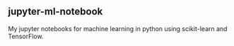 jupyter-ml-notebook
-------------------------------------------------------------------------------------------------------------------------------------------------------------------
My jupyter notebooks for machine learning in python using scikit-learn and TensorFlow. 